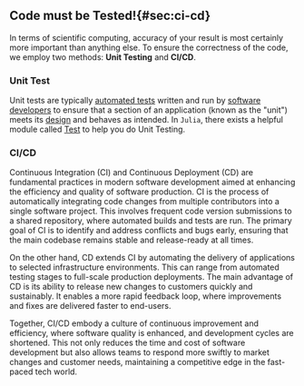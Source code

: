 ## Code must be Tested!{#sec:ci-cd}

In terms of scientific computing, accuracy of your result is most certainly more
important than anything else. To ensure the correctness of the code, we employ
two methods: **Unit Testing** and **CI/CD**.

### Unit Test
Unit tests are typically [automated
tests](https://en.wikipedia.org/wiki/Automated_test) written and run
by [software developers](https://en.wikipedia.org/wiki/Software_developer) to
ensure that a section of an application (known as the "unit") meets
its [design](https://en.wikipedia.org/wiki/Software_design) and behaves as
intended. In `Julia`, there exists a helpful module called
[Test](https://docs.julialang.org/en/v1/stdlib/Test/) to help you do Unit
Testing.

### CI/CD
Continuous Integration (CI) and Continuous Deployment (CD) are fundamental
practices in modern software development aimed at enhancing the efficiency and
quality of software production. CI is the process of automatically integrating
code changes from multiple contributors into a single software project. This
involves frequent code version submissions to a shared repository, where
automated builds and tests are run. The primary goal of CI is to identify and
address conflicts and bugs early, ensuring that the main codebase remains stable
and release-ready at all times.

On the other hand, CD extends CI by automating the delivery of applications to
selected infrastructure environments. This can range from automated testing
stages to full-scale production deployments. The main advantage of CD is its
ability to release new changes to customers quickly and sustainably. It enables
a more rapid feedback loop, where improvements and fixes are delivered faster to
end-users.

Together, CI/CD embody a culture of continuous improvement and efficiency, where
software quality is enhanced, and development cycles are shortened. This not
only reduces the time and cost of software development but also allows teams to
respond more swiftly to market changes and customer needs, maintaining a
competitive edge in the fast-paced tech world.

